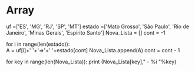 # Array
uf =['ES', 'MG', 'RJ', 'SP', 'MT']
estado =['Mato Grosso', 'São Paulo', 'Rio de Janeiro', 'Minas Gerais', 'Espírito Santo']
Nova_Lista = []
cont = -1

for i in range(len(estado)):    
    A = uf[i]+' '+'=>'+' '+estado[cont]
    Nova_Lista.append(A)
    cont  = cont - 1  

for key in range(len(Nova_Lista)):
    print (Nova_Lista[key]," - %i "%key)
